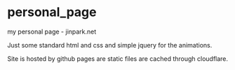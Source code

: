 personal_page
=============

my personal page - jinpark.net

Just some standard html and css and simple jquery for the animations.

Site is hosted by github pages are static files are cached through cloudflare.
